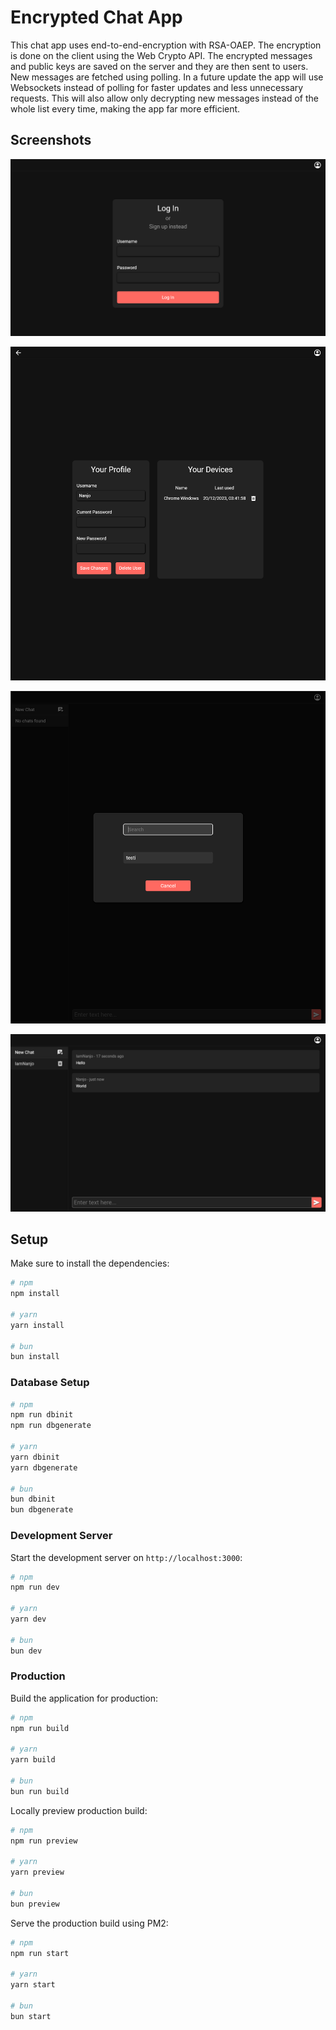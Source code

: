 # Encrypted Chat App

This chat app uses end-to-end-encryption with RSA-OAEP.
The encryption is done on the client using the Web Crypto API.
The encrypted messages and public keys are saved on the server and they are then sent to users.
New messages are fetched using polling.
In a future update the app will use Websockets instead of polling for faster updates and less unnecessary requests.
This will also allow only decrypting new messages instead of the whole list every time, making the app far more efficient.

## Screenshots

![Login page](screenshots/login.png)

![User profile](screenshots/user-profile.png)

![User search](screenshots/user-search.png)

![Chat with messages](screenshots/chat-with-messages.png)

## Setup

Make sure to install the dependencies:

```bash
# npm
npm install

# yarn
yarn install

# bun
bun install
```

### Database Setup

```bash
# npm
npm run dbinit
npm run dbgenerate

# yarn
yarn dbinit
yarn dbgenerate

# bun
bun dbinit
bun dbgenerate
```

### Development Server

Start the development server on `http://localhost:3000`:

```bash
# npm
npm run dev

# yarn
yarn dev

# bun
bun dev
```

### Production

Build the application for production:

```bash
# npm
npm run build

# yarn
yarn build

# bun
bun run build
```

Locally preview production build:

```bash
# npm
npm run preview

# yarn
yarn preview

# bun
bun preview
```

Serve the production build using PM2:

```bash
# npm
npm run start

# yarn
yarn start

# bun
bun start
```
